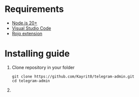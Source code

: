 # Requirements

-   [Node.js 20+](https://nodejs.org/en)
-   [Visual Studio Code](https://code.visualstudio.com/)
-   [Rojo extension](https://rojo.space/docs/v7/getting-started/installation/)

# Installing guide

1. Clone repository in your folder
    ```
    git clone https://github.com/Kayrit0/telegram-admin.git
    cd telegram-admin
    ```
2.
